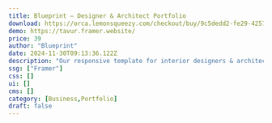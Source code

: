 ```yaml
---
title: Blueprint — Designer & Architect Portfolio
download: https://orca.lemonsqueezy.com/checkout/buy/9c5dedd2-fe29-4257-84f3-a5bbfd6762f5
demo: https://tavur.framer.website/
price: 39
author: "Blueprint"
date: 2024-11-30T09:13:36.122Z
description: "Our responsive template for interior designers & architects, created for a real client. Through research and iterations, we've ensured practicality & professionalism. No coding needed, highly customizable, usability best practices."
ssg: ["Framer"]
css: []
ui: []
cms: []
category: [Business,Portfolio]
draft: false
---
```

